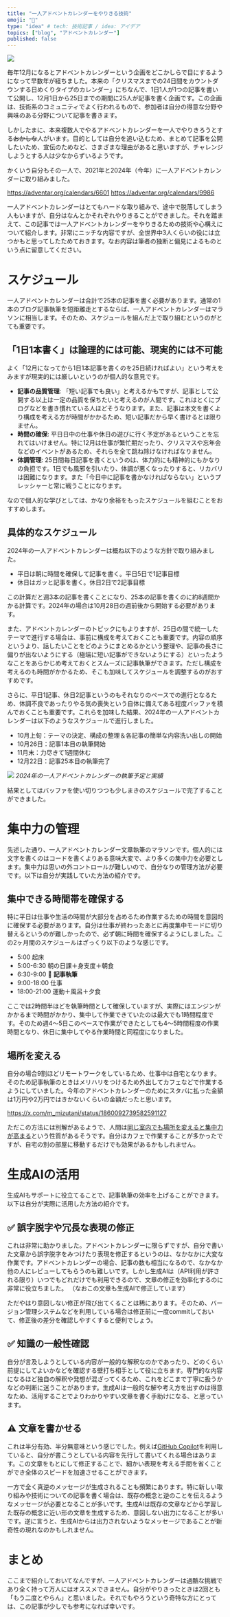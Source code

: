 ```yaml
---
title: "一人アドベントカレンダーをやりきる技術"
emoji: "🏃"
type: "idea" # tech: 技術記事 / idea: アイデア
topics: ["blog", "アドベントカレンダー"]
published: false
---
```


![](https://storage.googleapis.com/zenn-user-upload/fd4874cb26f6-20241224.jpg)

毎年12月になるとアドベントカレンダーという企画をどこかしらで目にするようになって早数年が経ちました。本来の「クリスマスまでの24日間をカウントダウンする日めくりタイプのカレンダー」にちなんで、1日1人が1つの記事を書いて公開し、12月1日から25日までの期間に25人が記事を書く企画です。この企画は、技術系のコミュニティでよく行われるもので、参加者は自分の得意な分野や興味のある分野について記事を書きます。

しかしたまに、本来複数人でやるアドベントカレンダーを一人でやりきろうとする~~おかしな~~人がいます。目的としては自分を追い込むため、まとめて記事を公開したいため、宣伝のためなど、さまざまな理由があると思いますが、チャレンジしようとする人は少なからずいるようです。

かくいう自分もその一人で、2021年と2024年（今年）に一人アドベントカレンダーに取り組みました。

https://adventar.org/calendars/6601
https://adventar.org/calendars/9986

一人アドベントカレンダーはとてもハードな取り組みで、途中で脱落してしまう人もいますが、自分はなんとかそれぞれやりきることができました。それを踏まえて、この記事では一人アドベントカレンダーをやりきるための技術や心構えについて紹介します。非常にニッチな内容ですが、全世界中3人くらいの役には立つかもと思ってしたためておきます。なお内容は筆者の独断と偏見によるものという点に留意してください。

# スケジュール

一人アドベントカレンダーは合計で25本の記事を書く必要があります。通常の1本のブログ記事執筆を短距離走とするならば、一人アドベントカレンダーはマラソンに相当します。そのため、スケジュールを組んだ上で取り組むというのがとても重要です。

## 「1日1本書く」は論理的には可能、現実的には不可能

よく「12月になってから1日1本記事を書くのを25日続ければよい」という考えをみますが現実的には厳しいというのが個人的な意見です。

- **記事の品質管理**: 「短い記事でも良い」と考えるかもですが、記事として公開する以上は一定の品質を保ちたいと考えるのが人間です。これはとくにブログなどを書き慣れている人ほどそうなります。また、記事は本文を書くより構成を考える方が時間がかかるため、短い記事だから早く書けるとは限りません。
- **時間の確保**: 平日日中の仕事や休日の遊びに行く予定があるということを忘れてはいけません。特に12月は仕事が繁忙期だったり、クリスマスや忘年会などのイベントがあるため、それらを全て跳ね除けなければなりません。
- **体調管理**: 25日間毎日記事を書くというのは、体力的にも精神的にもかなりの負担です。1日でも風邪を引いたり、体調が悪くなったりすると、リカバリは困難になります。また「今日中に記事を書かなければならない」というプレッシャーと常に戦うことになります。

なので個人的な学びとしては、かなり余裕をもったスケジュールを組むことをおすすめします。

## 具体的なスケジュール

2024年の一人アドベントカレンダーは概ね以下のような方針で取り組みました。

- 平日は朝に時間を確保して記事を書く。平日5日で1記事目標
- 休日はガッと記事を書く。休日2日で2記事目標

この計算だと週3本の記事を書くことになり、25本の記事を書くのに約8週間かかる計算です。2024年の場合は10月28日の週前後から開始する必要があります。

また、アドベントカレンダーのトピックにもよりますが、25日の間で統一したテーマで進行する場合は、事前に構成を考えておくことも重要です。内容の順序というより、話したいことをどのようにまとめるかという整理や、記事の長さに偏りが出ないようにする（極端に短い記事ができないようにする）といったようなことをあらかじめ考えておくとスムーズに記事執筆ができます。ただし構成を考えるのも時間がかかるため、そこも加味してスケジュールを調整するのがおすすめです。

さらに、平日1記事、休日2記事というのもそれなりのペースでの進行となるため、体調不良であったりやる気の喪失という自体に備えてある程度バッファを積んでおくことも重要です。これらを加味した結果、2024年の一人アドベントカレンダーは以下のようなスケジュールで進行しました。

- 10月上旬：テーマの決定、構成の整理＆各記事の簡単な内容洗い出しの開始
- 10月26日：記事1本目の執筆開始
- 11月末：力尽きて1週間休む
- 12月22日：記事25本目の執筆完了

![](https://storage.googleapis.com/zenn-user-upload/3b90b2d6e07a-20241226.png)
_2024年の一人アドベントカレンダーの執筆予定と実績_

結果としてはバッファを使い切りつつも少しまきのスケジュールで完了することができました。

# 集中力の管理

先述した通り、一人アドベントカレンダー文章執筆のマラソンです。個人的には文字を書くのはコードを書くよりある意味大変で、より多くの集中力を必要とします。集中力は思いの外コントロールが難しいので、自分なりの管理方法が必要です。以下は自分が実践していた方法の紹介です。

## 集中できる時間帯を確保する

特に平日は仕事や生活の時間が大部分を占めるため作業するための時間を意図的に確保する必要があります。自分は仕事が終わったあとに再度集中モードに切り替えるというのが難しかったので、必ず朝に時間を確保するようにしました。この2ヶ月間のスケジュールはざっくり以下のような感じです。

- 5:00 起床
- 5:00-6:30 朝の日課＋身支度＋朝食
- 6:30-9:00 📝 **記事執筆**
- 9:00-18:00 仕事
- 18:00-21:00 運動＋風呂＋夕食

ここでは2時間半ほどを執筆時間として確保していますが、実際にはエンジンがかかるまで時間がかかり、集中して作業できていたのは最大でも1時間程度です。そのため週4〜5日このペースで作業ができたとしても4〜5時間程度の作業時間となり、休日に集中してやる作業時間と同程度になりました。

## 場所を変える

自分の場合9割ほどリモートワークをしているため、仕事中は自宅となります。そのため記事執筆のときはメリハリをつけるため外出してカフェなどで作業するようにしていました。今年のアドベントカレンダーのためにスタバに払った金額は1万円や2万円ではきかないくらいの金額だったと思います。

https://x.com/m_mizutani/status/1860092739582591127

ただこの方法には別解があるようで、人間は[同じ室内でも場所を変えると集中力が高まる](https://x.com/moroQma/status/1870105029035864395)という性質があるそうです。自分はカフェで作業することが多かったですが、自宅の別の部屋に移動するだけでも効果があるかもしれません。

# 生成AIの活用

生成AIもサポートに役立てることで、記事執筆の効率を上げることができます。以下は自分が実際に活用した方法の紹介です。

## ✅️ 誤字脱字や冗長な表現の修正

これは非常に助かりました。アドベントカレンダーに限らずですが、自分で書いた文章から誤字脱字をみつけたり表現を修正するというのは、なかなかに大変な作業です。アドベントカレンダーの場合、記事の数も相当になるので、なかなか他の人にレビューしてもらうのも難しいです。しかし生成AIは（API利用が許される限り）いつでもどれだけでも利用できるので、文章の修正を効率化するのに非常に役立ちました。
（なおこの文章も生成AIで修正しています）

ただやはり意図しない修正が飛び出てくることは稀にあります。そのため、バージョン管理システムなどを利用している場合は修正前に一度commitしておいて、修正後の差分を確認しやすくすると便利でしょう。

## ✅️ 知識の一般性確認

自分が言及しようとしている内容が一般的な解釈なのかであったり、どのくらい前提にしてよいかなどを確認する壁打ち相手として役に立ちます。専門的な内容になるほど独自の解釈や発想が混ざってくるため、これをどこまで丁寧に扱うかなどの判断に迷うことがあります。生成AIは一般的な解や考え方を出すのは得意なため、活用することでよりわかりやすい文章を書く手助けになる、と思っています。

## ⚠️ 文章を書かせる

これは半分有効、半分無意味という感じでした。例えば[GitHub Copilot](https://github.com/features/copilot)を利用していると、自分が書こうとしている内容を先行して書いてくれる場合はあります。この文章をもとにして修正することで、細かい表現を考える手間を省くことができ全体のスピードを加速させることができます。

一方で全く真逆のメッセージが生成されることも頻繁にあります。特に新しい取り組みや技術についての記事を書く場合は、既存の概念と逆のことを伝えるようなメッセージが必要となることが多いです。生成AIは既存の文章などから学習した既存の概念に近い形の文章を生成するため、意図しない出力になることが多いです。逆に言うと、生成AIからは出力されないようなメッセージであることが新奇性の現れなのかもしれません。

# まとめ

ここまで紹介しておいてなんですが、一人アドベントカレンダーは過酷な挑戦であり全く持って万人にはオススメできません。自分がやりきったときは2回とも「もう二度とやらん」と思いました。それでもやろうという奇特な方にとっては、この記事が少しでも参考になれば幸いです。
